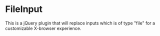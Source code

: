 FileInput
=========

This is a jQuery plugin that will replace inputs which is of type "file" for a customizable X-browser experience.
